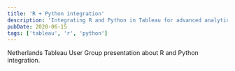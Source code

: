 ```yaml
---
title: 'R + Python integration'
description: 'Integrating R and Python in Tableau for advanced analytics and visualizations.'
pubDate: 2020-06-15
tags: ['tableau', 'r', 'python']
---
```


Netherlands Tableau User Group presentation about R and Python integration.
